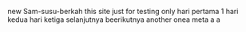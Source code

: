 new Sam-susu-berkah
this site just for testing only
hari pertama 1
hari kedua
hari ketiga
selanjutnya
beerikutnya
another onea
meta
a
a
